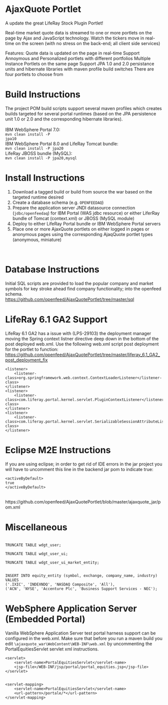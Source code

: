 AjaxQuote Portlet
=================

A update the great LifeRay Stock Plugin Portlet!

Real-time market quote data is streamed to one or more portlets on the page by Ajax and JavaScript technology. Watch the tickers move in real-time on the screen (with no stress on the back-end; all client side services)

Features:
Quote data is updated on the page in real-time
Support Annoymous and Personalized portlets with different portfolios
Multiple Instance Portlets on the same page
Support JPA 1.0 and 2.0 persistance units and hibernate libraries with maven profile build switches
There are four portlets to choose from 

Build Instructions
==================

The project POM build scripts support several maven profiles which creates builds targeted for several portal runtimes (based on the JPA persistence unit 1.0 or 2.0 and the corresponding hibernate libraries).
<br>
<br>
IBM WebSphere Portal 7.0:
<br>
<code>mvn clean install -P jpa10</code>
<br>
IBM WebSphere Portal 8.0 and LifeRay Tomcat bundle: 
<br>
<code>mvn clean install -P jpa20</code>
<br>
LifeRay JBOSS bundle (MySQL):
<br>
<code>mvn clean install -P jpa20,mysql</code>

Install Instructions
==================
1. Download a tagged build or build from source the war based on the targeted runtime desired
2. Create a database schema (e.g. <code>OPENFEEDAQ</code>)
3. Prepare the application server JNDI datasource connection (<code>jdbc/openfeedaq</code>) for IBM Portal (WAS jdbc resource) or either LiferRay bundle of Tomcat (context.xml) or JBOSS (MySQL module)
4. Deploy to either LifeRay Portal bundle or IBM WebSphere Portal servers
5. Place one or more AjaxQuote portlets on either logged in pages or anonymous pages using the corresponding AjaqQuote portlet types (anonymous, miniature)
<br>

Database Instructions
========================
Initial SQL scripts are provided to load the popular company and market symbols for key stroke ahead find company functionality; into the openfeed schema.
<br>
https://github.com/openfeed/AjaxQuotePortlet/tree/master/sql

LifeRay 6.1 GA2 Support
=======================
LifeRay 6.1 GA2 has a issue with (LPS-29103) the deployment manager moving the Spring context listner directive deep down in the bottom of the post deployed web.xml. Use the following web.xml script post deployment for the portlet to function:
<br>
https://github.com/openfeed/AjaxQuotePortlet/tree/master/liferay_6.1_GA2_post_deployment_fix

	<listener>
		<listener-class>org.springframework.web.context.ContextLoaderListener</listener-class>
	</listener>
	<listener>
		<listener-class>com.liferay.portal.kernel.servlet.PluginContextListener</listener-class>
	</listener>
	<listener>
		<listener-class>com.liferay.portal.kernel.servlet.SerializableSessionAttributeListener</listener-class>
	</listener>
	
Eclipse M2E Instructions
========================

If you are using eclipse; in order to get rid of IDE errors in the jar project you will have to uncomment this line in the backend jar pom to indicate true:

	<activeByDefault>
	true
	</activeByDefault>

<br>
https://github.com/openfeed/AjaxQuotePortlet/blob/master/ajaxquote_jar/pom.xml

Miscellaneous
==============
<code>
TRUNCATE TABLE wdgt_user;<br>
TRUNCATE TABLE wdgt_user_ui;<br>
TRUNCATE TABLE wdgt_user_ui_market_entity;<br>
</code>

<code>
INSERT INTO equity_entity (symbol, exchange, company_name, industry) VALUES
('.IXIC', 'INDEXNDQ', 'NASDAQ Composite', 'All'),
('ACN', 'NYSE', 'Accenture Plc', 'Business Support Services - NEC');
</code>

WebSphere Application Server (Embedded Portal)
============================
Vanilla WebSphere Application Server test portal harness support can be configured in the web.xml. Make sure that before you run a maven build you edit <code>\ajaxquote_war\WebContent\WEB-INF\web.xml</code> by uncommenting the PortalEquitiesServlet servlet xml instructions.

	<servlet>
		<servlet-name>PortalEquitiesServlet</servlet-name>
		<jsp-file>/WEB-INF/jsp/portal/portal_equities.jsp</jsp-file>
	</servlet>


	<servlet-mapping>
		<servlet-name>PortalEquitiesServlet</servlet-name>
		<url-pattern>/portale/*</url-pattern>
	</servlet-mapping>
